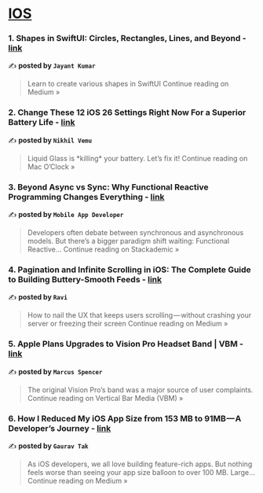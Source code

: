 
<h1><a href=https://medium.com/tag/ios/recommended target="_blank" rel="noopener noreferrer">IOS</a></h1>
<h3>1. Shapes in SwiftUI: Circles, Rectangles, Lines, and Beyond - <a href="https://nameisjayant2.medium.com/shapes-in-swiftui-circles-rectangles-lines-and-beyond-d54b6d60b5b4?source=rss------ios-5" target="_blank" rel="noopener noreferrer">link</a></h3>

✍️ **posted by `Jayant Kumar`**

<blockquote>Learn to create various shapes in SwiftUI
Continue reading on Medium »</blockquote>

<h3>2. Change These 12 iOS 26 Settings Right Now For a Superior Battery Life - <a href="https://medium.com/macoclock/change-these-12-ios-26-settings-right-now-for-a-superior-battery-life-2433c7b9621b?source=rss------ios-5" target="_blank" rel="noopener noreferrer">link</a></h3>

✍️ **posted by `Nikhil Vemu`**

<blockquote>Liquid Glass is *killing* your battery. Let’s fix it!
Continue reading on Mac O’Clock »</blockquote>

<h3>3. Beyond Async vs Sync: Why Functional Reactive Programming Changes Everything - <a href="https://blog.stackademic.com/beyond-async-vs-sync-why-functional-reactive-programming-changes-everything-9f266a159c34?source=rss------ios-5" target="_blank" rel="noopener noreferrer">link</a></h3>

✍️ **posted by `Mobile App Developer`**

<blockquote>Developers often debate between synchronous and asynchronous models. But there’s a bigger paradigm shift waiting: Functional Reactive…
Continue reading on Stackademic »</blockquote>

<h3>4. Pagination and Infinite Scrolling in iOS: The Complete Guide to Building Buttery-Smooth Feeds - <a href="https://ravi6997.medium.com/pagination-and-infinite-scrolling-in-ios-the-complete-guide-to-building-buttery-smooth-feeds-f1f524903679?source=rss------ios-5" target="_blank" rel="noopener noreferrer">link</a></h3>

✍️ **posted by `Ravi`**

<blockquote>How to nail the UX that keeps users scrolling — without crashing your server or freezing their screen
Continue reading on Medium »</blockquote>

<h3>5. Apple Plans Upgrades to Vision Pro Headset Band | VBM - <a href="https://medium.com/vertical-bar-media/apple-plans-upgrades-to-vision-pro-headset-band-vbm-6975c8dc2aa2?source=rss------ios-5" target="_blank" rel="noopener noreferrer">link</a></h3>

✍️ **posted by `Marcus Spencer`**

<blockquote>The original Vision Pro’s band was a major source of user complaints.
Continue reading on Vertical Bar Media (VBM) »</blockquote>

<h3>6. How I Reduced My iOS App Size from 153 MB to 91MB — A Developer’s Journey - <a href="https://medium.com/@gauravkumarjaipur/how-i-reduced-my-ios-app-size-from-153-mb-to-91mb-a-developers-journey-8d5b84ea14f7?source=rss------ios-5" target="_blank" rel="noopener noreferrer">link</a></h3>

✍️ **posted by `Gaurav Tak`**

<blockquote>As iOS developers, we all love building feature-rich apps. But nothing feels worse than seeing your app size balloon to over 100 MB. Large…
Continue reading on Medium »</blockquote>

